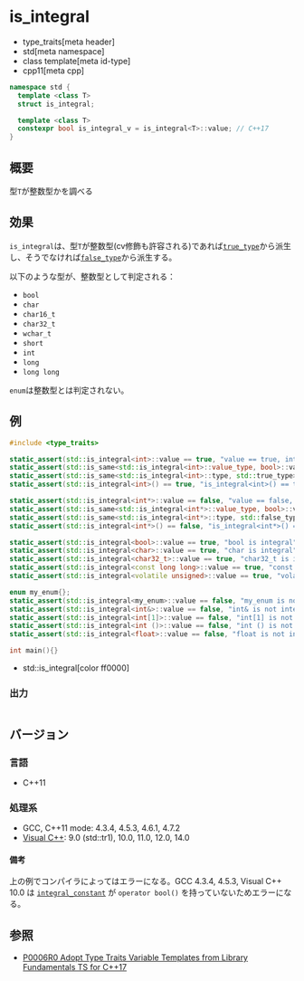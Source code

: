 # is_integral
* type_traits[meta header]
* std[meta namespace]
* class template[meta id-type]
* cpp11[meta cpp]

```cpp
namespace std {
  template <class T>
  struct is_integral;

  template <class T>
  constexpr bool is_integral_v = is_integral<T>::value; // C++17
}
```

## 概要
型`T`が整数型かを調べる


## 効果
`is_integral`は、型`T`が整数型(cv修飾も許容される)であれば[`true_type`](true_type.md)から派生し、そうでなければ[`false_type`](false_type.md)から派生する。

以下のような型が、整数型として判定される：

- `bool`
- `char`
- `char16_t`
- `char32_t`
- `wchar_t`
- `short`
- `int`
- `long`
- `long long`

`enum`は整数型とは判定されない。

## 例
```cpp
#include <type_traits>

static_assert(std::is_integral<int>::value == true, "value == true, int is integral");
static_assert(std::is_same<std::is_integral<int>::value_type, bool>::value, "value_type == bool");
static_assert(std::is_same<std::is_integral<int>::type, std::true_type>::value, "type == true_type");
static_assert(std::is_integral<int>() == true, "is_integral<int>() == true");

static_assert(std::is_integral<int*>::value == false, "value == false, int* is not integral");
static_assert(std::is_same<std::is_integral<int*>::value_type, bool>::value, "value_type == bool");
static_assert(std::is_same<std::is_integral<int*>::type, std::false_type>::value, "type == false_type");
static_assert(std::is_integral<int*>() == false, "is_integral<int*>() == false");

static_assert(std::is_integral<bool>::value == true, "bool is integral");
static_assert(std::is_integral<char>::value == true, "char is integral");
static_assert(std::is_integral<char32_t>::value == true, "char32_t is integral");
static_assert(std::is_integral<const long long>::value == true, "const long long is integral");
static_assert(std::is_integral<volatile unsigned>::value == true, "volatile unsigned is integral");

enum my_enum{};
static_assert(std::is_integral<my_enum>::value == false, "my_enum is not integral");
static_assert(std::is_integral<int&>::value == false, "int& is not integral");
static_assert(std::is_integral<int[1]>::value == false, "int[1] is not integral");
static_assert(std::is_integral<int ()>::value == false, "int () is not integral");
static_assert(std::is_integral<float>::value == false, "float is not integral");

int main(){}
```
* std::is_integral[color ff0000]

### 出力
```
```

## バージョン
### 言語
- C++11

### 処理系
- GCC, C++11 mode: 4.3.4, 4.5.3, 4.6.1, 4.7.2
- [Visual C++](/implementation.md#visual_cpp): 9.0 (std::tr1), 10.0, 11.0, 12.0, 14.0

#### 備考
上の例でコンパイラによってはエラーになる。GCC 4.3.4, 4.5.3, Visual C++ 10.0 は [`integral_constant`](integral_constant.md) が `operator bool()` を持っていないためエラーになる。


## 参照
- [P0006R0 Adopt Type Traits Variable Templates from Library Fundamentals TS for C++17](http://www.open-std.org/jtc1/sc22/wg21/docs/papers/2015/p0006r0.html)
